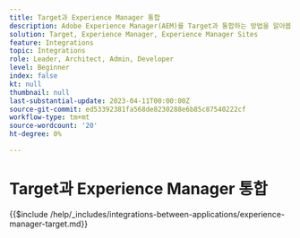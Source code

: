 ```yaml
---
title: Target과 Experience Manager 통합
description: Adobe Experience Manager(AEM)를 Target과 통합하는 방법을 알아봅니다.
solution: Target, Experience Manager, Experience Manager Sites
feature: Integrations
topic: Integrations
role: Leader, Architect, Admin, Developer
level: Beginner
index: false
kt: null
thumbnail: null
last-substantial-update: 2023-04-11T00:00:00Z
source-git-commit: ed53392381fa568de8230288e6b85c87540222cf
workflow-type: tm+mt
source-wordcount: '20'
ht-degree: 0%

---
```



# Target과 Experience Manager 통합

{{$include /help/_includes/integrations-between-applications/experience-manager-target.md}}
